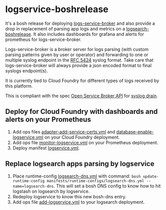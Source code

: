 # logservice-boshrelease

It's a bosh release for deploying [logs-service-broker](https://github.com/orange-cloudfoundry/logs-service-broker)
and also provide a drop in replacement of parsing app logs and metrics on a [logsearch-boshrelease](https://github.com/cloudfoundry-community/logsearch-boshrelease).
It also includes dashboards for grafana and alerts for prometheus for logs-service-broker.

Logs-service-broker is a broker server for logs parsing (with custom parsing patterns given by user or operator) and 
forwarding to one or multiple syslog endpoint in the [RFC 5424](https://datatracker.ietf.org/doc/rfc5424/) syslog format.
Take care that logs-service-broker will always provide a json encoded format to final syslogs endpoint(s).

It is currently tied to Cloud Foundry for different types of logs received by this platform.

This is compliant with the spec [Open Service Broker API](https://www.openservicebrokerapi.org/) for 
[syslog drain](https://github.com/openservicebrokerapi/servicebroker/blob/master/spec.md#log-drain).

## Deploy for Cloud Foundry with dashboards and alerts on your Prometheus

1. Add ops files [adapter-add-service-certs.yml](/manifests/operations/cf/adapter-add-service-certs.yml) and 
[database-enable-logservice.yml](/manifests/operations/cf/database-enable-logservice.yml) on your Cloud Foundry deployment.
2. Add ops file [monitor-logservice.yml](/manifests/operations/prometheus/monitor-logservice.yml) on your Prometheus deployment.
2. Deploy manifest [logservice.yml](/manifests/logservice.yml).

## Replace logsearch apps parsing by logservice

1. Place runtime-config [logsearch-dns.yml](/manifests/runtime-configs/logsearch-dns.yml) with command:
`bosh update-runtime-config manifests/runtime-configs/logsearch-dns.yml --name=logsearch-dns`.
 This will set a bosh DNS config to know how to hit logstash on logsearch by logservice.
3. Redeploy logservice to know this new bosh-dns entry.
4. Add ops file [add-logservice.yml](/manifests/operations/logsearch/add-logservice.yml) to your logsearch deployment.
